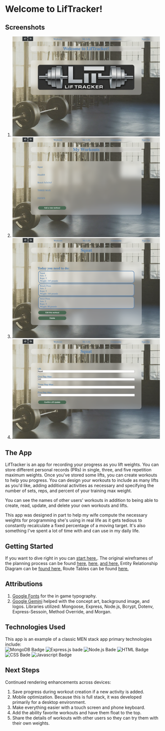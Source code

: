 # Welcome to LifTracker!
## Screenshots
1. ![A corporate logo for Liftracker on a faded background of a gym.](./public/assets/screenshotOne.png)
1. ![A page showing a list of workouts to choose from](./public/assets/screenshotTwo.png)
1. ![A [age showing today's Squat workout and the sets and reps needed]](./public/assets/screenshotThree.png)
1. ![A page showing an edit form for updating the maximum weights for one's squat.](./public/assets/screenshotFour.png)


## The App
LifTracker is an app for recording your progress as you lift weights. You can store different personal records (PRs) in single, three, and five repetition maximum weights. Once you've stored some lifts, you can create workouts to help you progress. You can design your workouts to include as many lifts as you'd like, adding additional activities as necessary and specifying the number of sets, reps, and percent of your training max weight.

You can see the names of other users' workouts in addition to being able to create, read, update, and delete your own workouts and lifts.

This app was designed in part to help my wife compute the necessary weights for programming she's using in real life as it gets tedious to constantly recalculate a fixed percentage of a moving target. It's also something I've spent a lot of time with and can use in my daily life.

## Getting Started
If you want to dive right in you can [start here.](https://liftracker-68f4ba8f13b2.herokuapp.com/).
The original wireframes of the planning process can be found [here](./public/assets/wireframeOne.png), [here](./public/assets/wireframeTwo.png), [and here.](./public/assets/wireframeThree.png)
Entity Relationship Diagram can be [found here.](.public/assets/liftracker%20erd.png)
Route Tables can be found [here.](./public/assets/Route%20Tables.pdf)

## Attributions
1. [Google Fonts](https://fonts.google.com/) for the in game typography.
2. [Google Gemini](https://gemini.google.com/) helped with the concept art, background image, and logos.
Libraries utilized: Mongoose, Express, Node.js, Bcrypt, Dotenv, Express-Sessoin, Method Override, and Morgan.

## Technologies Used
This app is an example of a classic MEN stack app primary technologies include:\
![MongoDB Badge](https://img.shields.io/badge/MongoDB-4EA94B?style=for-the-badge&logo=mongodb&logoColor=white
)
![Express.js bade](https://img.shields.io/badge/Express.js-404D59?style=for-the-badge
)
![Node.js Bade](https://img.shields.io/badge/Node.js-43853D?style=for-the-badge&logo=node.js&logoColor=white
)
![HTML Badge](https://img.shields.io/badge/HTML-239120?style=for-the-badge&logo=html5&logoColor=white
)
![CSS Bade](https://img.shields.io/badge/CSS-239120?&style=for-the-badge&logo=css3&logoColor=white
)
![Javascript Badge](https://img.shields.io/badge/JavaScript-F7DF1E?style=for-the-badge&logo=javascript&logoColor=black
)


## Next Steps
Continued rendering enhancements across devices:
1. Save progress during workout creation if a new activity is added.
1. Mobile optimization. Because this is full stack, it was developed primarily for a desktop environment.
2. Make everything easier with a touch screen and phone keyboard.
3. Add the ability favorite workouts and have them float to the top.
4. Share the details of workouts with other users so they can try them with their own weights.
